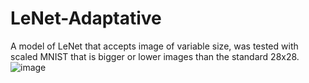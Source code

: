 # LeNet-Adaptative
A model of LeNet that accepts image of variable size, was tested with scaled MNIST that is bigger or lower images than the standard 28x28.
![image](https://user-images.githubusercontent.com/23502680/112658161-e74c2180-8e31-11eb-8dbe-178e2a19ac6c.png)
